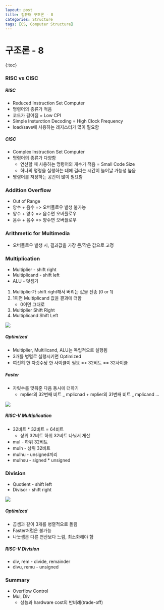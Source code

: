 ```yaml
---
layout: post
title: 컴퓨터 구조론 - 8
categories: Structure
tags: [CS, Computer Structure]
---
```


# 구조론 - 8

{:toc}

### RISC vs CISC

##### RISC

- Reduced Instruction Set Computer
- 명령어의 종류가 적음
- 코드가 길어짐 = Low CPI
- Simple Insturction Decoding = High Clock Frequency
- load/save에 사용하는 레지스터가 많이 필요함

##### CISC

- Complex Instruction Set Computer
- 명령어의 종류가 다양함
  - 연산할 때 사용하는 명령어의 개수가 적음 = Small Code Size
  - 하나의 명령을 실행하는 데에 걸리는 시간이 늘어날 가능성 높음
- 명령어를 저장하는 공간이 많이 필요함

### Addition Overflow

- Out of Range
- 양수 + 음수 => 오버플로우 발생 불가능
- 양수 + 양수 => 음수면 오버플로우
- 음수 + 음수 => 양수면 오버플로우

### Arithmetic for Multimedia

- 오버플로우 발생 시, 결과값을 가장 큰/작은 값으로 고정

### Multiplication

- Multiplier - shift right
- Multiplicand - shift left
- ALU - 덧셈기

1. Multiplier가 shift right해서 버리는 값을 전송 (0 or 1)
2. 1이면 Multiplicand 값을 결과에 더함
   - 0이면 그대로
3. Multiplier Shift Right
4. Multiplicand Shift Left

<img src="https://github.com/L-Hyun/L-Hyun.github.io/blob/main/assets/CS/8-1.png?raw=true" />

##### Optimized

- Multiplier, Multilicand, ALU는 독립적으로 실행됨
- 3개를 병렬로 실행시키면 Optimized
- 여전히 한 자릿수당 한 사이클이 필요 => 32비트 == 32사이클

##### Faster

- 자릿수를 맞춰준 다음 동시에 더하기
  - mplier의 32번째 비트 _ mplicnad + mplier의 31번째 비트 _ mplicand ...

<img src="https://github.com/L-Hyun/L-Hyun.github.io/blob/main/assets/CS/8-2.png?raw=true" />

##### RISC-V Multiplication

- 32비트 \* 32비트 = 64비트
  - 상위 32비트 하위 32비트 나눠서 게산
- mul - 하위 32비트
- mulh - 상위 32비트
- mulhu - unsigned끼리
- mulhsu - signed \* unsigned

### Division

- Quotient - shift left
- Divisor - shift right

<img src="https://github.com/L-Hyun/L-Hyun.github.io/blob/main/assets/CS/8-3.png?raw=true" />

##### Optimized

- 곱셈과 같이 3개를 병렬적으로 돌림
- Faster처럼은 불가능
- 나눗셈은 다른 연산보다 느림, 최소화해야 함

##### RISC-V Division

- div, rem - divide, remainder
- divu, remu - unsigned

### Summary

- Overflow Control
- Mul, Div
  - 성능과 hardware cost의 반비례(trade-off)
